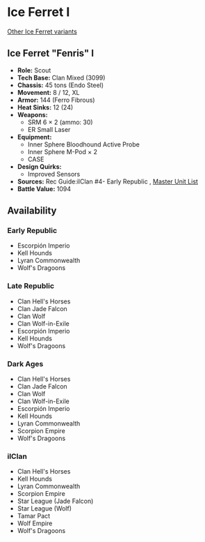 # Ice Ferret I 

[Other Ice Ferret variants](../ice_ferret.md) 

## Ice Ferret "Fenris" I 

- **Role:** Scout 
- **Tech Base:** Clan Mixed (3099) 
- **Chassis:** 45 tons (Endo Steel) 
- **Movement:** 8 / 12, XL 
- **Armor:** 144 (Ferro Fibrous) 
- **Heat Sinks:** 12 (24) 
- **Weapons:** 
  - SRM 6 × 2 (ammo: 30) 
  - ER Small Laser 
- **Equipment:** 
  - Inner Sphere Bloodhound Active Probe 
  - Inner Sphere M-Pod × 2 
  - CASE 
- **Design Quirks:** 
  - Improved Sensors 
- **Sources:** Rec Guide:ilClan #4- Early Republic , [Master Unit List](http://masterunitlist.info/Unit/Details/7506) 
- **Battle Value:** 1094 

## Availability 

### Early Republic 

- Escorpión Imperio 
- Kell Hounds 
- Lyran Commonwealth 
- Wolf's Dragoons 

### Late Republic 

- Clan Hell's Horses 
- Clan Jade Falcon 
- Clan Wolf 
- Clan Wolf-in-Exile 
- Escorpión Imperio 
- Kell Hounds 
- Wolf's Dragoons 

### Dark Ages 

- Clan Hell's Horses 
- Clan Jade Falcon 
- Clan Wolf 
- Clan Wolf-in-Exile 
- Escorpión Imperio 
- Kell Hounds 
- Lyran Commonwealth 
- Scorpion Empire 
- Wolf's Dragoons 

### ilClan 

- Clan Hell's Horses 
- Kell Hounds 
- Lyran Commonwealth 
- Scorpion Empire 
- Star League (Jade Falcon) 
- Star League (Wolf) 
- Tamar Pact 
- Wolf Empire 
- Wolf's Dragoons 

